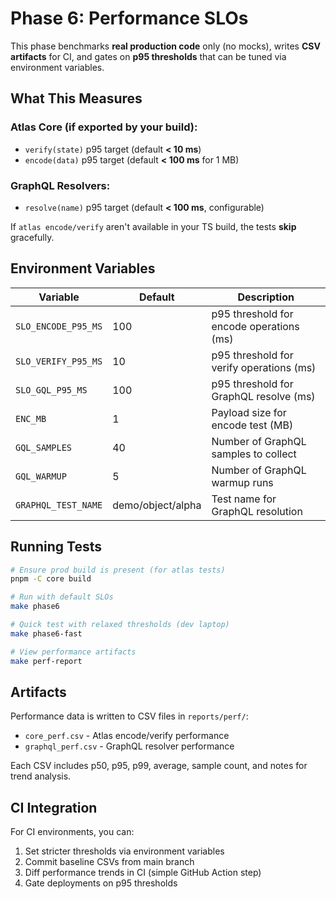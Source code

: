 # Phase 6: Performance SLOs

This phase benchmarks **real production code** only (no mocks), writes **CSV artifacts** for CI, and gates on **p95 thresholds** that can be tuned via environment variables.

## What This Measures

### Atlas Core (if exported by your build):
- `verify(state)` p95 target (default **< 10 ms**)
- `encode(data)` p95 target (default **< 100 ms** for 1 MB)

### GraphQL Resolvers:
- `resolve(name)` p95 target (default **< 100 ms**, configurable)

If `atlas encode/verify` aren't available in your TS build, the tests **skip** gracefully.

## Environment Variables

| Variable | Default | Description |
|----------|---------|-------------|
| `SLO_ENCODE_P95_MS` | 100 | p95 threshold for encode operations (ms) |
| `SLO_VERIFY_P95_MS` | 10 | p95 threshold for verify operations (ms) |
| `SLO_GQL_P95_MS` | 100 | p95 threshold for GraphQL resolve (ms) |
| `ENC_MB` | 1 | Payload size for encode test (MB) |
| `GQL_SAMPLES` | 40 | Number of GraphQL samples to collect |
| `GQL_WARMUP` | 5 | Number of GraphQL warmup runs |
| `GRAPHQL_TEST_NAME` | demo/object/alpha | Test name for GraphQL resolution |

## Running Tests

```bash
# Ensure prod build is present (for atlas tests)
pnpm -C core build

# Run with default SLOs
make phase6

# Quick test with relaxed thresholds (dev laptop)
make phase6-fast

# View performance artifacts
make perf-report
```

## Artifacts

Performance data is written to CSV files in `reports/perf/`:
- `core_perf.csv` - Atlas encode/verify performance
- `graphql_perf.csv` - GraphQL resolver performance

Each CSV includes p50, p95, p99, average, sample count, and notes for trend analysis.

## CI Integration

For CI environments, you can:
1. Set stricter thresholds via environment variables
2. Commit baseline CSVs from main branch
3. Diff performance trends in CI (simple GitHub Action step)
4. Gate deployments on p95 thresholds
